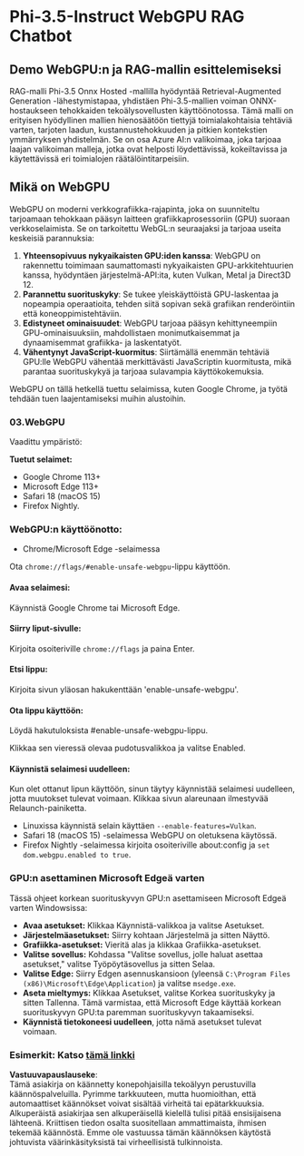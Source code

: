 # Phi-3.5-Instruct WebGPU RAG Chatbot

## Demo WebGPU:n ja RAG-mallin esittelemiseksi

RAG-malli Phi-3.5 Onnx Hosted -mallilla hyödyntää Retrieval-Augmented Generation -lähestymistapaa, yhdistäen Phi-3.5-mallien voiman ONNX-hostaukseen tehokkaiden tekoälysovellusten käyttöönotossa. Tämä malli on erityisen hyödyllinen mallien hienosäätöön tiettyjä toimialakohtaisia tehtäviä varten, tarjoten laadun, kustannustehokkuuden ja pitkien kontekstien ymmärryksen yhdistelmän. Se on osa Azure AI:n valikoimaa, joka tarjoaa laajan valikoiman malleja, jotka ovat helposti löydettävissä, kokeiltavissa ja käytettävissä eri toimialojen räätälöintitarpeisiin.

## Mikä on WebGPU
WebGPU on moderni verkkografiikka-rajapinta, joka on suunniteltu tarjoamaan tehokkaan pääsyn laitteen grafiikkaprosessoriin (GPU) suoraan verkkoselaimista. Se on tarkoitettu WebGL:n seuraajaksi ja tarjoaa useita keskeisiä parannuksia:

1. **Yhteensopivuus nykyaikaisten GPU:iden kanssa**: WebGPU on rakennettu toimimaan saumattomasti nykyaikaisten GPU-arkkitehtuurien kanssa, hyödyntäen järjestelmä-API:ita, kuten Vulkan, Metal ja Direct3D 12.
2. **Parannettu suorituskyky**: Se tukee yleiskäyttöistä GPU-laskentaa ja nopeampia operaatioita, tehden siitä sopivan sekä grafiikan renderöintiin että koneoppimistehtäviin.
3. **Edistyneet ominaisuudet**: WebGPU tarjoaa pääsyn kehittyneempiin GPU-ominaisuuksiin, mahdollistaen monimutkaisemmat ja dynaamisemmat grafiikka- ja laskentatyöt.
4. **Vähentynyt JavaScript-kuormitus**: Siirtämällä enemmän tehtäviä GPU:lle WebGPU vähentää merkittävästi JavaScriptin kuormitusta, mikä parantaa suorituskykyä ja tarjoaa sulavampia käyttökokemuksia.

WebGPU on tällä hetkellä tuettu selaimissa, kuten Google Chrome, ja työtä tehdään tuen laajentamiseksi muihin alustoihin.

### 03.WebGPU
Vaadittu ympäristö:

**Tuetut selaimet:** 
- Google Chrome 113+
- Microsoft Edge 113+
- Safari 18 (macOS 15)
- Firefox Nightly.

### WebGPU:n käyttöönotto:

- Chrome/Microsoft Edge -selaimessa 

Ota `chrome://flags/#enable-unsafe-webgpu`-lippu käyttöön.

#### Avaa selaimesi:
Käynnistä Google Chrome tai Microsoft Edge.

#### Siirry liput-sivulle:
Kirjoita osoiteriville `chrome://flags` ja paina Enter.

#### Etsi lippu:
Kirjoita sivun yläosan hakukenttään 'enable-unsafe-webgpu'.

#### Ota lippu käyttöön:
Löydä hakutuloksista #enable-unsafe-webgpu-lippu.

Klikkaa sen vieressä olevaa pudotusvalikkoa ja valitse Enabled.

#### Käynnistä selaimesi uudelleen:

Kun olet ottanut lipun käyttöön, sinun täytyy käynnistää selaimesi uudelleen, jotta muutokset tulevat voimaan. Klikkaa sivun alareunaan ilmestyvää Relaunch-painiketta.

- Linuxissa käynnistä selain käyttäen `--enable-features=Vulkan`.
- Safari 18 (macOS 15) -selaimessa WebGPU on oletuksena käytössä.
- Firefox Nightly -selaimessa kirjoita osoiteriville about:config ja `set dom.webgpu.enabled to true`.

### GPU:n asettaminen Microsoft Edgeä varten

Tässä ohjeet korkean suorituskyvyn GPU:n asettamiseen Microsoft Edgeä varten Windowsissa:

- **Avaa asetukset:** Klikkaa Käynnistä-valikkoa ja valitse Asetukset.
- **Järjestelmäasetukset:** Siirry kohtaan Järjestelmä ja sitten Näyttö.
- **Grafiikka-asetukset:** Vieritä alas ja klikkaa Grafiikka-asetukset.
- **Valitse sovellus:** Kohdassa "Valitse sovellus, jolle haluat asettaa asetukset," valitse Työpöytäsovellus ja sitten Selaa.
- **Valitse Edge:** Siirry Edgen asennuskansioon (yleensä `C:\Program Files (x86)\Microsoft\Edge\Application`) ja valitse `msedge.exe`.
- **Aseta mieltymys:** Klikkaa Asetukset, valitse Korkea suorituskyky ja sitten Tallenna.
Tämä varmistaa, että Microsoft Edge käyttää korkean suorituskyvyn GPU:ta paremman suorituskyvyn takaamiseksi.
- **Käynnistä tietokoneesi uudelleen**, jotta nämä asetukset tulevat voimaan.

### Esimerkit: Katso [tämä linkki](https://github.com/microsoft/aitour-exploring-cutting-edge-models/tree/main/src/02.ONNXRuntime/01.WebGPUChatRAG)

**Vastuuvapauslauseke**:  
Tämä asiakirja on käännetty konepohjaisilla tekoälyyn perustuvilla käännöspalveluilla. Pyrimme tarkkuuteen, mutta huomioithan, että automaattiset käännökset voivat sisältää virheitä tai epätarkkuuksia. Alkuperäistä asiakirjaa sen alkuperäisellä kielellä tulisi pitää ensisijaisena lähteenä. Kriittisen tiedon osalta suositellaan ammattimaista, ihmisen tekemää käännöstä. Emme ole vastuussa tämän käännöksen käytöstä johtuvista väärinkäsityksistä tai virheellisistä tulkinnoista.
